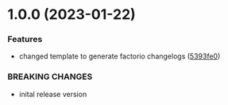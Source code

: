 # 1.0.0 (2023-01-22)


### Features

* changed template to generate factorio changelogs ([5393fe0](https://github.com/fgardt/conventional-changelog-conventionalcommits-factorio/commit/5393fe0163fa8feef6d85bdda1175bc439a700af))


### BREAKING CHANGES

* inital release version
